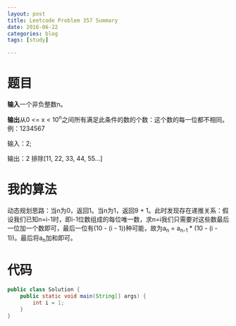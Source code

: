 ```yaml
---
layout: post
title: Leetcode Problem 357 Summary
date: 2016-06-22
categories: blog
tags: [study]

---
```


# 题目

**输入**一个非负整数n。

**输出**从0 <= x < 10<sup>n</sup>之间所有满足此条件的数的个数：这个数的每一位都不相同。例：1234567

输入：2;

输出：2 排除[11, 22, 33, 44, 55...]

# 我的算法

动态规划思路：当n为0，返回1。当n为1，返回9 + 1。此时发现存在递推关系：假设我们已知n=i-1时，即i-1位数组成的每位唯一数，求n=i我们只需要对这些数最后一位加一个数即可，最后一位有(10 - (i - 1))种可能，故为a<sub>n</sub> = a<sub>n-1</sub> * (10 - (i - 1))。最后将a<sub>n</sub>加和即可。

# 代码

```java
public class Solution {
    public static void main(String[] args) {
        int i = 1;
    }
}
```